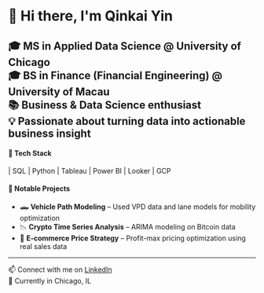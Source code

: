 # 👋 Hi there, I'm **Qinkai Yin**

**🎓 MS in Applied Data Science** @ University of Chicago  
**🎓 BS in Finance (Financial Engineering)** @ University of Macau  
**📚 Business & Data Science enthusiast**  
**💡 Passionate about turning data into actionable business insight**
---

#### 🔧 Tech Stack
| SQL | Python | Tableau | Power BI | Looker | GCP

#### 📁 Notable Projects
- 🛻 **Vehicle Path Modeling** – Used VPD data and lane models for mobility optimization  
- 📉 **Crypto Time Series Analysis** – ARIMA modeling on Bitcoin data  
- 🛒 **E-commerce Price Strategy** – Profit-max pricing optimization using real sales data

---

📫 Connect with me on [LinkedIn](https://www.linkedin.com/in/你的用户名)  
📍 Currently in Chicago, IL
